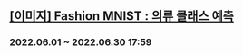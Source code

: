 ## [[이미지] Fashion MNIST : 의류 클래스 예측](https://dacon.io/competitions/open/235594/overview/description)
###  2022.06.01 ~ 2022.06.30 17:59
